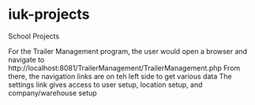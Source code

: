# iuk-projects
School Projects

For the Trailer Management program, the user would open a browser and navigate to http://localhost:8081/TrailerManagement/TrailerManagement.php
From there, the navigation links are on teh left side to get various data
The settings link gives access to user setup, location setup, and company/warehouse setup

